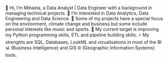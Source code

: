 👋 Hi, I’m Mihaela, a Data Analyst | Data Engineer with a background in managing technical projects.
👀 I’m interested in Data Analytics, Data Engineering and Data Science.
🌲 Some of my projects have a special focus on the environment, climate change and business but some include personal interests like music and sports.
🌱 My current target is improving my Python programming skills, ETL and pipeline building skills.
⚡ My strenghts are SQL, Databases, LookML and vizualisations in most of the BI 📊 (Business Intelligence) and GIS 🌐 (Geographic Information Systems) tools.

<!---
MihaelaBr/MihaelaBr is a ✨ special ✨ repository because its `README.md` (this file) appears on your GitHub profile.
You can click the Preview link to take a look at your changes.
--->
